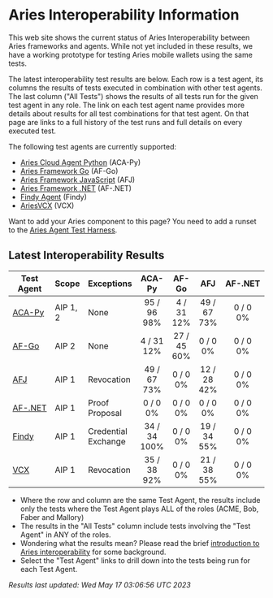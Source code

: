 # Aries Interoperability Information


This web site shows the current status of Aries Interoperability between Aries frameworks and agents. While
not yet included in these results, we have a working prototype for testing Aries mobile wallets using the
same tests.

The latest interoperability test results are below. Each row is a test agent, its columns
the results of tests executed in combination with other test agents.
The last column ("All Tests") shows the results of all tests run for the given test agent in any role. The link on each test
agent name provides more details about results for all test combinations for that test agent. On
that page are links to a full history of the test runs and full details on every executed test. 

The following test agents are currently supported:

- [Aries Cloud Agent Python](https://github.com/hyperledger/aries-cloudagent-python) (ACA-Py)
- [Aries Framework Go](https://github.com/hyperledger/aries-framework-go) (AF-Go)
- [Aries Framework JavaScript](https://github.com/hyperledger/aries-framework-javascript) (AFJ)
- [Aries Framework .NET](https://github.com/hyperledger/aries-framework-dotnet) (AF-.NET)
- [Findy Agent](https://github.com/findy-network/findy-agent) (Findy)
- [AriesVCX](https://github.com/hyperledger/aries-vcx) (VCX)

Want to add your Aries component to this page? You need to add a runset to the
[Aries Agent Test Harness](https://github.com/hyperledger/aries-agent-test-harness).

## Latest Interoperability Results

| Test Agent | Scope | Exceptions | ACA-Py | AF-Go | AFJ | AF-.NET | Findy | VCX | **All Tests** |
| ----- | ----- | ----- | :----: | :----: | :----: | :----: | :----: | :----: | :----: |
| [ACA-Py](acapy.md)| AIP 1, 2 | None | 95 / 96<br>98% | 4 / 31<br>12% | 49 / 67<br>73% | 0 / 0<br>0% | 34 / 34<br>100% | 35 / 38<br>92% | **217 / 266<br>81%** |
| [AF-Go](afgo.md)| AIP 2 | None | 4 / 31<br>12% | 27 / 45<br>60% | 0 / 0<br>0% | 0 / 0<br>0% | 0 / 0<br>0% | 0 / 0<br>0% | **31 / 76<br>40%** |
| [AFJ](javascript.md)| AIP 1 | Revocation | 49 / 67<br>73% | 0 / 0<br>0% | 12 / 28<br>42% | 0 / 0<br>0% | 19 / 34<br>55% | 21 / 38<br>55% | **101 / 167<br>60%** |
| [AF-.NET](dotnet.md)| AIP 1 | Proof Proposal | 0 / 0<br>0% | 0 / 0<br>0% | 0 / 0<br>0% | 0 / 0<br>0% | 0 / 0<br>0% | 0 / 0<br>0% | **0 / 0<br>0%** |
| [Findy](findy.md)| AIP 1 | Credential Exchange | 34 / 34<br>100% | 0 / 0<br>0% | 19 / 34<br>55% | 0 / 0<br>0% | 17 / 17<br>100% | 0 / 0<br>0% | **70 / 85<br>82%** |
| [VCX](aries-vcx.md)| AIP 1 | Revocation | 35 / 38<br>92% | 0 / 0<br>0% | 21 / 38<br>55% | 0 / 0<br>0% | 0 / 0<br>0% | 19 / 20<br>95% | **75 / 96<br>78%** |

- Where the row and column are the same Test Agent, the results include only the tests where the Test Agent plays ALL of the roles (ACME, Bob, Faber and Mallory)
- The results in the "All Tests" column include tests involving the "Test Agent" in ANY of the roles.
- Wondering what the results mean? Please read the brief [introduction to Aries interoperability](aries-interop-intro.md) for some background.
- Select the "Test Agent" links to drill down into the tests being run for each Test Agent.


*Results last updated: Wed May 17 03:06:56 UTC 2023*

